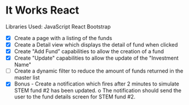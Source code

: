 # It Works React

Libraries Used:
JavaScript
React
Bootstrap

- [x] Create a page with a listing of the funds
- [x] Create a Detail view which displays the detail of fund when clicked
- [x] Create "Add Fund” capabilities to allow the creation of a fund
- [x] Create "Update" capabilities to allow the update of the "Investment Name"
- [ ] Create a dynamic filter to reduce the amount of funds returned in the master list
- [x] Bonus - Create a notification which fires after 2 minutes to simulate STEM fund #2 has
been updated.
o The notification should send the user to the fund details screen for STEM fund
#2.
